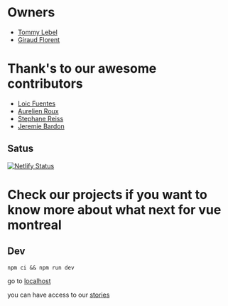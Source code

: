 # Owners

- [Tommy Lebel](https://www.linkedin.com/in/tommylebel/)
- [Giraud Florent](https://www.linkedin.com/in/fgiraud42/)


# Thank's to our awesome contributors

- [Loic Fuentes](https://github.com/fuentesloic)
- [Aurelien Roux](https://github.com/aurelienroux)
- [Stephane Reiss](https://github.com/T0RAT0RA)
- [Jeremie Bardon](https://github.com/jeremiebardon)

## Satus

[![Netlify Status](https://api.netlify.com/api/v1/badges/e2424f31-4626-483e-8e1c-e558c921c6d5/deploy-status)](https://app.netlify.com/sites/vuemontreal/deploys)

# Check our projects if you want to know more about what next for vue montreal

## Dev

`npm ci && npm run dev`

go to [localhost](http://localhost:3000)

you can have access to our [stories](http://localhost:3000/.stories)
